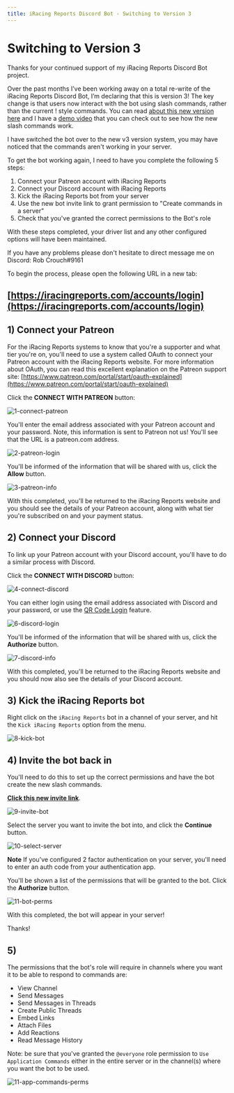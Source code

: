 ```yaml
---
title: iRacing Reports Discord Bot - Switching to Version 3
---
```


# Switching to Version 3

Thanks for your continued support of my iRacing Reports Discord Bot project.

Over the past months I’ve been working away on a total re-write of the iRacing Reports Discord Bot, I’m declaring that this is version 3! The key change is that users now interact with the bot using slash commands, rather than the current !<command> style commands. You can read [about this new version here](https://discordbot.iracingreports.com/version3) and I have a [demo video](https://youtu.be/5YbMBCv1fVc) that you can check out to see how the new slash commands work.

I have switched the bot over to the new v3 version system, you may have noticed that the commands aren't working in your server. 

To get the bot working again, I need to have you complete the following 5 steps:

1. Connect your Patreon account with iRacing Reports
2. Connect your Discord account with iRacing Reports
3. Kick the iRacing Reports bot from your server
4. Use the new bot invite link to grant permission to "Create commands in a server"
5. Check that you've granted the correct permissions to the Bot's role

With these steps completed, your driver list and any other configured options will have been maintained.

If you have any problems please don't hesitate to direct message me on Discord: Rob Crouch#9161

To begin the process, please open the following URL in a new tab:

## [https://iracingreports.com/accounts/login](https://iracingreports.com/accounts/login)

## 1) Connect your Patreon

For the iRacing Reports systems to know that you're a supporter and what tier you're on, you'll need to use a system called OAuth to connect your Patreon account with the iRacing Reports website. For more information about OAuth, you can read this excellent explanation on the Patreon support site: [https://www.patreon.com/portal/start/oauth-explained](https://www.patreon.com/portal/start/oauth-explained)

Click the **CONNECT WITH PATREON** button:

![1-connect-patreon](https://user-images.githubusercontent.com/658935/171343965-7e969b08-43d6-42c1-acb2-e9b4ebd3a0f4.png)

You'll enter the email address associated with your Patreon account and your password. Note, this information is sent to Patreon not us! You'll see that the URL is a patreon.com address.

![2-patreon-login](https://user-images.githubusercontent.com/658935/171344016-b9ce5312-8468-4e09-a74c-6a300e29d27d.png)

You'll be informed of the information that will be shared with us, click the **Allow** button.

![3-patreon-info](https://user-images.githubusercontent.com/658935/171344050-6e70bd2b-1733-4a9f-8c2e-abf2be4c31ef.png)

With this completed, you'll be returned to the iRacing Reports website and you should see the details of your Patreon account, along with what tier you're subscribed on and your payment status.


## 2) Connect your Discord

To link up your Patreon account with your Discord account, you'll have to do a similar process with Discord.

Click the **CONNECT WITH DISCORD** button:

![4-connect-discord](https://user-images.githubusercontent.com/658935/171344566-bbf9519a-df36-429e-abda-f5adb6c4f7ce.png)

You can either login using the email address associated with Discord and your password, or use the [QR Code Login](https://support.discord.com/hc/en-us/articles/360039213771-QR-Code-Login-FAQ) feature.

![6-discord-login](https://user-images.githubusercontent.com/658935/171344115-5cdfd007-285f-446f-95fa-7cb17b00c14b.png)

You'll be informed of the information that will be shared with us, click the **Authorize** button.

![7-discord-info](https://user-images.githubusercontent.com/658935/171344128-84cecc63-fa59-4e50-81f2-8e3a16b6efe8.png)

With this completed, you'll be returned to the iRacing Reports website and you should now also see the details of your Discord account.

## 3) Kick the iRacing Reports bot

Right click on the `iRacing Reports` bot in a channel of your server, and hit the `Kick iRacing Reports` option from the menu.

![8-kick-bot](https://user-images.githubusercontent.com/658935/173489397-005b30be-761c-4bb1-b5b3-8680c445df53.png)

## 4) Invite the bot back in

You'll need to do this to set up the correct permissions and have the bot create the new slash commands.

**[Click this new invite link](https://discord.com/api/oauth2/authorize?client_id=663521697860943936&permissions=309237762112&scope=applications.commands%20bot)**.

![9-invite-bot](https://user-images.githubusercontent.com/658935/171344148-e537d881-1e63-4e97-952e-09b28bb53faa.png)

Select the server you want to invite the bot into, and click the **Continue** button.

![10-select-server](https://user-images.githubusercontent.com/658935/171344164-38406048-2293-45e4-bd5c-cbb7a596fbb3.png)

**Note** If you've configured 2 factor authentication on your server, you'll need to enter an auth code from your authentication app.

You'll be shown a list of the permissions that will be granted to the bot. Click the **Authorize** button.

![11-bot-perms](https://user-images.githubusercontent.com/658935/171344180-d1da031d-74f8-4467-9500-0e94843ef186.png)

With this completed, the bot will appear in your server!

Thanks!


## 5)

The permissions that the bot's role will require in channels where you want it to be able to respond to commands are:

* View Channel
* Send Messages
* Send Messages in Threads
* Create Public Threads
* Embed Links
* Attach Files
* Add Reactions
* Read Message History

Note: be sure that you've granted the `@everyone` role permission to `Use Application Commands` either in the entire server or in the channel(s) where you want the bot to be used.

![11-app-commands-perms](https://user-images.githubusercontent.com/658935/173550106-85c5555f-b01f-42aa-88c5-e8503dc65635.png)
